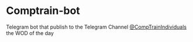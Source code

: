 # Comptrain-bot

Telegram bot that publish to the Telegram Channel [@CompTrainIndividuals](https://t.me/CompTrainIndividuals) the WOD of the day

